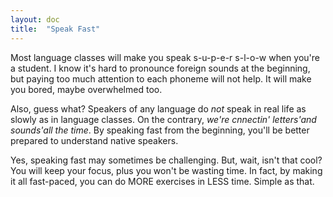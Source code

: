 ```yaml
---
layout: doc
title:  "Speak Fast"
---
```


Most language classes will make you speak s-u-p-e-r s-l-o-w when you're a student. I know it's hard to pronounce foreign sounds at the beginning, but paying too much attention to each phoneme will not help. It will make you bored, maybe overwhelmed too.

Also, guess what? Speakers of any language do *not* speak in real life as slowly as in language classes. On the contrary, *we're cnnectin' letters'and sounds'all the time*. By speaking fast from the beginning, you'll be better prepared to understand native speakers.

Yes, speaking fast may sometimes be challenging. But, wait, isn't that cool? You will keep your focus, plus you won't be wasting time. In fact, by making it all fast-paced, you can do MORE exercises in LESS time. Simple as that.

<!--
why: 
  - "It's harder to speak faster, so you'll have to fully concentrate."
  - "People do <em>not</em> speak in real life as they do in language classes"
  - "Spend less time in each exercise and so you'll do <em>more</em> exercises"
content:
- center: "My name is John and I'm 23 years old"
  instruction: "You've just read this sentence."
- center: "My name is John and I'm 23 years old"
  instruction: "Of course."
- center: "My name is John and I'm 23 years old"
  instruction: "Now read it again."
- center: "My name is John and I'm 23 years old"
  instruction: "This time, out and loud."
- center: "My name is John and I'm 23 years old"
  instruction: "Again. A little louder."
- center: "My name is John and I'm 23 years old"
  instruction: "LOUDER!"
- center: "My name is John and I'm 23 years old"
  instruction: "Great, let's keep that sweet spot-"
- center: "I was born in New York City in 1991."
  instruction: "Yes, keep going..."
- center: "Fast and loud, just like that"
  instruction: "Great, let's keep that sweet spot!"
description: ""
-->